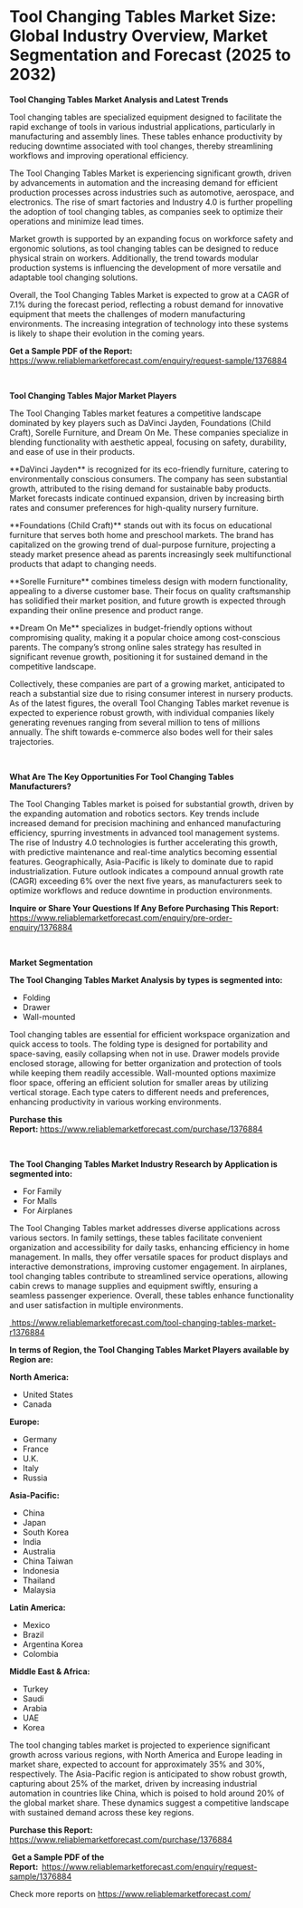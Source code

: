 <p><h1>Tool Changing Tables Market Size: Global Industry Overview, Market Segmentation and Forecast (2025 to 2032)</h1></p><p><strong>Tool Changing Tables Market Analysis and Latest Trends</strong></p>
<p><p>Tool changing tables are specialized equipment designed to facilitate the rapid exchange of tools in various industrial applications, particularly in manufacturing and assembly lines. These tables enhance productivity by reducing downtime associated with tool changes, thereby streamlining workflows and improving operational efficiency. </p><p>The Tool Changing Tables Market is experiencing significant growth, driven by advancements in automation and the increasing demand for efficient production processes across industries such as automotive, aerospace, and electronics. The rise of smart factories and Industry 4.0 is further propelling the adoption of tool changing tables, as companies seek to optimize their operations and minimize lead times.</p><p>Market growth is supported by an expanding focus on workforce safety and ergonomic solutions, as tool changing tables can be designed to reduce physical strain on workers. Additionally, the trend towards modular production systems is influencing the development of more versatile and adaptable tool changing solutions.</p><p>Overall, the Tool Changing Tables Market is expected to grow at a CAGR of 7.1% during the forecast period, reflecting a robust demand for innovative equipment that meets the challenges of modern manufacturing environments. The increasing integration of technology into these systems is likely to shape their evolution in the coming years.</p></p>
<p><strong>Get a Sample PDF of the Report:&nbsp;</strong> <a href="https://www.reliablemarketforecast.com/enquiry/request-sample/1376884?utm_campaign=1834&utm_medium=2&utm_source=Github&utm_content=ia&utm_term=13012025&utm_id=tool-changing-tables">https://www.reliablemarketforecast.com/enquiry/request-sample/1376884</a></p>
<p>&nbsp;</p>
<p><strong>Tool Changing Tables Major Market Players</strong></p>
<p><p>The Tool Changing Tables market features a competitive landscape dominated by key players such as DaVinci Jayden, Foundations (Child Craft), Sorelle Furniture, and Dream On Me. These companies specialize in blending functionality with aesthetic appeal, focusing on safety, durability, and ease of use in their products. </p><p>**DaVinci Jayden** is recognized for its eco-friendly furniture, catering to environmentally conscious consumers. The company has seen substantial growth, attributed to the rising demand for sustainable baby products. Market forecasts indicate continued expansion, driven by increasing birth rates and consumer preferences for high-quality nursery furniture.</p><p>**Foundations (Child Craft)** stands out with its focus on educational furniture that serves both home and preschool markets. The brand has capitalized on the growing trend of dual-purpose furniture, projecting a steady market presence ahead as parents increasingly seek multifunctional products that adapt to changing needs.</p><p>**Sorelle Furniture** combines timeless design with modern functionality, appealing to a diverse customer base. Their focus on quality craftsmanship has solidified their market position, and future growth is expected through expanding their online presence and product range.</p><p>**Dream On Me** specializes in budget-friendly options without compromising quality, making it a popular choice among cost-conscious parents. The company’s strong online sales strategy has resulted in significant revenue growth, positioning it for sustained demand in the competitive landscape.</p><p>Collectively, these companies are part of a growing market, anticipated to reach a substantial size due to rising consumer interest in nursery products. As of the latest figures, the overall Tool Changing Tables market revenue is expected to experience robust growth, with individual companies likely generating revenues ranging from several million to tens of millions annually. The shift towards e-commerce also bodes well for their sales trajectories.</p></p>
<p>&nbsp;</p>
<p><strong>What Are The Key Opportunities For Tool Changing Tables Manufacturers?</strong></p>
<p><p>The Tool Changing Tables market is poised for substantial growth, driven by the expanding automation and robotics sectors. Key trends include increased demand for precision machining and enhanced manufacturing efficiency, spurring investments in advanced tool management systems. The rise of Industry 4.0 technologies is further accelerating this growth, with predictive maintenance and real-time analytics becoming essential features. Geographically, Asia-Pacific is likely to dominate due to rapid industrialization. Future outlook indicates a compound annual growth rate (CAGR) exceeding 6% over the next five years, as manufacturers seek to optimize workflows and reduce downtime in production environments.</p></p>
<p><strong>Inquire or Share Your Questions If Any Before Purchasing This Report:</strong> <a href="https://www.reliablemarketforecast.com/enquiry/pre-order-enquiry/1376884?utm_campaign=1834&utm_medium=2&utm_source=Github&utm_content=ia&utm_term=13012025&utm_id=tool-changing-tables">https://www.reliablemarketforecast.com/enquiry/pre-order-enquiry/1376884</a></p>
<p>&nbsp;</p>
<p><strong>Market Segmentation</strong></p>
<p><strong>The Tool Changing Tables Market Analysis by types is segmented into:</strong></p>
<p><ul><li>Folding</li><li>Drawer</li><li>Wall-mounted</li></ul></p>
<p><p>Tool changing tables are essential for efficient workspace organization and quick access to tools. The folding type is designed for portability and space-saving, easily collapsing when not in use. Drawer models provide enclosed storage, allowing for better organization and protection of tools while keeping them readily accessible. Wall-mounted options maximize floor space, offering an efficient solution for smaller areas by utilizing vertical storage. Each type caters to different needs and preferences, enhancing productivity in various working environments.</p></p>
<p><strong>Purchase this Report:&nbsp;</strong><a href="https://www.reliablemarketforecast.com/purchase/1376884?utm_campaign=1834&utm_medium=2&utm_source=Github&utm_content=ia&utm_term=13012025&utm_id=tool-changing-tables">https://www.reliablemarketforecast.com/purchase/1376884</a></p>
<p>&nbsp;</p>
<p><strong>The Tool Changing Tables Market Industry Research by Application is segmented into:</strong></p>
<p><ul><li>For Family</li><li>For Malls</li><li>For Airplanes</li></ul></p>
<p><p>The Tool Changing Tables market addresses diverse applications across various sectors. In family settings, these tables facilitate convenient organization and accessibility for daily tasks, enhancing efficiency in home management. In malls, they offer versatile spaces for product displays and interactive demonstrations, improving customer engagement. In airplanes, tool changing tables contribute to streamlined service operations, allowing cabin crews to manage supplies and equipment swiftly, ensuring a seamless passenger experience. Overall, these tables enhance functionality and user satisfaction in multiple environments.</p></p>
<p><a href="https://www.reliablemarketforecast.com/tool-changing-tables-market-r1376884?utm_campaign=1834&utm_medium=2&utm_source=Github&utm_content=ia&utm_term=13012025&utm_id=tool-changing-tables">&nbsp;https://www.reliablemarketforecast.com/tool-changing-tables-market-r1376884</a></p>
<p><strong>In terms of Region, the Tool Changing Tables Market Players available by Region are:</strong></p>
<p>
    <p> <strong> North America: </strong>
        <ul>
            <li>United States</li>
            <li>Canada</li>
        </ul>
        </p> 
    <p> <strong> Europe: </strong>
        <ul>
            <li>Germany</li>
            <li>France</li>
            <li>U.K.</li>
            <li>Italy</li>
            <li>Russia</li>
        </ul>
        </p> 
    <p> <strong> Asia-Pacific: </strong>
        <ul>
            <li>China</li>
            <li>Japan</li>
            <li>South Korea</li>
            <li>India</li>
            <li>Australia</li>
            <li>China Taiwan</li>
            <li>Indonesia</li>
            <li>Thailand</li>
            <li>Malaysia</li>
        </ul>
        </p> 
    <p> <strong> Latin America: </strong>
        <ul>
            <li>Mexico</li>
            <li>Brazil</li>
            <li>Argentina Korea</li>
            <li>Colombia</li>
        </ul>
        </p> 
    <p> <strong> Middle East & Africa: </strong>
        <ul>
            <li>Turkey</li>
            <li>Saudi</li>
            <li>Arabia</li>
            <li>UAE</li>
            <li>Korea</li>
        </ul>
    </p>
    </p>
<p><p>The tool changing tables market is projected to experience significant growth across various regions, with North America and Europe leading in market share, expected to account for approximately 35% and 30%, respectively. The Asia-Pacific region is anticipated to show robust growth, capturing about 25% of the market, driven by increasing industrial automation in countries like China, which is poised to hold around 20% of the global market share. These dynamics suggest a competitive landscape with sustained demand across these key regions.</p></p>
<p><strong>Purchase this Report: </strong><a href="https://www.reliablemarketforecast.com/purchase/1376884?utm_campaign=1834&utm_medium=2&utm_source=Github&utm_content=ia&utm_term=13012025&utm_id=tool-changing-tables">https://www.reliablemarketforecast.com/purchase/1376884</a></p>
<p>&nbsp;<strong>Get a Sample PDF of the Report:&nbsp;&nbsp;</strong><a href="https://www.reliablemarketforecast.com/enquiry/request-sample/1376884?utm_campaign=1834&utm_medium=2&utm_source=Github&utm_content=ia&utm_term=13012025&utm_id=tool-changing-tables">https://www.reliablemarketforecast.com/enquiry/request-sample/1376884</a></p>
<p><strong></strong></p>
<p>Check more reports on <a href="https://www.reliablemarketforecast.com/?utm_campaign=1834&utm_medium=2&utm_source=Github&utm_content=ia&utm_term=13012025&utm_id=tool-changing-tables">https://www.reliablemarketforecast.com/</a></p>